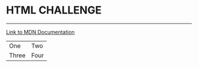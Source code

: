 <!DOCTYPE html>
<html>
  <head>
    <meta charset="utf-8">
    <title>HTML CHALLENGE</title>
  </head>
  <body>
<h1>HTML CHALLENGE</h1>
  <hr size="3" noshade>
  <a href="https://developer.mozilla.org/en-US/docs/Web/HTML/Element/hr">Link to MDN Documentation</a>
  <br>
  <table>
    <tr>
     <td>One</td>
     <td>Two</td>
    </tr>
    <tr>
      <td>Three</td>
      <td>Four</td>
    </tr>
  </table>

  </body>
</html>
